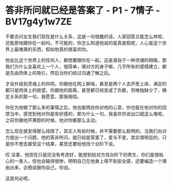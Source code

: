 # 答非所问就已经是答案了 - P1 - 7情子 - BV17g4y1w7ZE

不要去问女生我们现在是什么关系，这是一句很蠢的话，人家回答又能怎么样呢，还能原地跟你在一起吗，不可能的，你怎么知道他说的是真是假呢，人心是这个世界上最难猜的东西，假如他真的很喜欢你。

他会比这个世界上的任何人，都想要跟你在一起，这是源自于一种灵魂的相吸，那我们为什么会喜欢上一个人，很简单，缠对方的身子嘛，几乎所有的感情建立，都是先由肉体上的吸引，然后当你们经过沟通了解之后。

才会升级到灵魂上的共鸣，你跟他在网上聊啥，甚至是两个人去开房上床，满足的都只是肉体上的欲望，你跟他的距离，甚至都已经变成了负数，但唯独缺少了，确定关系的那一句，我愿意，那我相信。

你在为他做了那么多的事情之后，他也能明白你对他的心意，你也能在他对你的回馈当中，感觉到他对你是有好感的，那为什么一句，我喜欢你说出口就这么难呢，之前你跟他开黄腔的时候，他对你都那么主动。

怎么现在就变得那么纯情了，其实人有些时候，并不需要那么聪明的，当我们向对方提出一个问题，他的答非所问，就已经是答案了，爱与不爱，其实很明显的，只是你不想去接受这个结果，甚至还要给他找个台阶下说。

哎 没事，他现在只是还没有考虑好，能想到给对方找台阶下的男生，你们是很贴心的一类人，但也会输得很惨，明明自己在他身上得不到安全感，还要编造一个理由出来，企图说服你自己，你说。

这是何必呢。